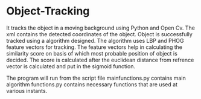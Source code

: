 # Object-Tracking
It tracks the object in a moving background using Python and Open Cv. 
The xml contains the detected coordinates of the object. Object is successfully tracked using a algorithm designed. 
The algorithm uses LBP and PHOG feature vectors for tracking. 
The feature vectors help in calculating the similarity score on basis of which most probable position of object is decided.
The score is calculated after the euclidean distance from refrence vector is calculated and put in the sigmoid function.

The program will run from the script file
mainfunctions.py contains main algorithm
functions.py contains necessary functions that are used at various instants.
